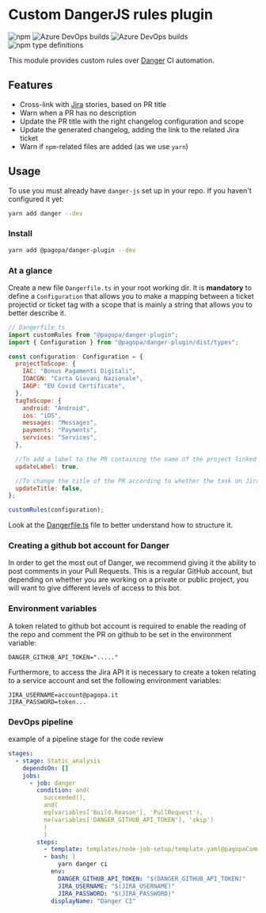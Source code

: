 # Custom DangerJS rules plugin

![npm](https://img.shields.io/npm/v/@pagopa/danger-plugin?color=green&label=%40pagopa%2Fdanger-plugin&logo=npm)
![Azure DevOps builds](https://img.shields.io/azure-devops/build/pagopaspa/a1eb6f06-1593-4a60-b2aa-9ff49c60340d/672?label=Code%20review)
![Azure DevOps builds](https://img.shields.io/azure-devops/build/pagopaspa/a1eb6f06-1593-4a60-b2aa-9ff49c60340d/671?label=Deploy)
![npm type definitions](https://img.shields.io/npm/types/@pagopa/danger-plugin)

This module provides custom rules over [Danger](https://danger.systems/js/) CI automation.

## Features

- Cross-link with [Jira](https://pagopa.atlassian.net/jira) stories, based on PR title
- Warn when a PR has no description
- Update the PR title with the right changelog configuration and scope
- Update the generated changelog, adding the link to the related Jira ticket
- Warn if `npm`-related files are added (as we use `yarn`)

## Usage

To use you must already have `danger-js` set up in your repo.
If you haven't configured it yet:

```sh
yarn add danger --dev
```

### Install

```sh
yarn add @pagopa/danger-plugin --dev
```

### At a glance

Create a new file `Dangerfile.ts` in your root working dir. It is **mandatory** to define a `Configuration` that allows you to make a mapping between a ticket projectid or ticket tag with a scope that is mainly a string that allows you to better describe it.

```js
// Dangerfile.ts
import customRules from "@pagopa/danger-plugin";
import { Configuration } from "@pagopa/danger-plugin/dist/types";

const configuration: Configuration = {
  projectToScope: {
    IAC: "Bonus Pagamenti Digitali",
    IOACGN: "Carta Giovani Nazionale",
    IAGP: "EU Covid Certificate",
  },
  tagToScope: {
    android: "Android",
    ios: "iOS",
    messages: "Messages",
    payments: "Payments",
    services: "Services",
  },

  //To add a label to the PR containing the name of the project linked to the task on Jira.
  updateLabel: true,

  //To change the title of the PR according to whether the task on Jira is a feat (Story) / fix (Bug) / chore (Sub-task) / epic.
  updateTitle: false,
};

customRules(configuration);
```

Look at the [Dangerfile.ts](https://github.com/pagopa/danger-plugin/blob/master/Dangerfile.ts) file to better understand how to structure it.

### Creating a github bot account for Danger 

In order to get the most out of Danger, we recommend giving it the ability to post comments in your Pull Requests. This is a regular GitHub account, but depending on whether you are working on a private or public project, you will want to give different levels of access to this bot.

### Environment variables

A token related to github bot account is required to enable the reading of the repo and comment the PR on github to be set in the environment variable:

```
DANGER_GITHUB_API_TOKEN="....."
```

Furthermore, to access the Jira API it is necessary to create a token relating to a service account and set the following environment variables:

```
JIRA_USERNAME=account@pagopa.it
JIRA_PASSWORD=token...
```

### DevOps pipeline

example of a pipeline stage for the code review

```yml
stages:
  - stage: Static_analysis
    dependsOn: []
    jobs:
      - job: danger
        condition: and(
          succeeded(),
          and(
          eq(variables['Build.Reason'], 'PullRequest'),
          ne(variables['DANGER_GITHUB_API_TOKEN'], 'skip')
          )
          )
        steps:
          - template: templates/node-job-setup/template.yaml@pagopaCommons
          - bash: |
              yarn danger ci
            env:
              DANGER_GITHUB_API_TOKEN: "$(DANGER_GITHUB_API_TOKEN)"
              JIRA_USERNAME: "$(JIRA_USERNAME)"
              JIRA_PASSWORD: "$(JIRA_PASSWORD)"
            displayName: "Danger CI"
```
